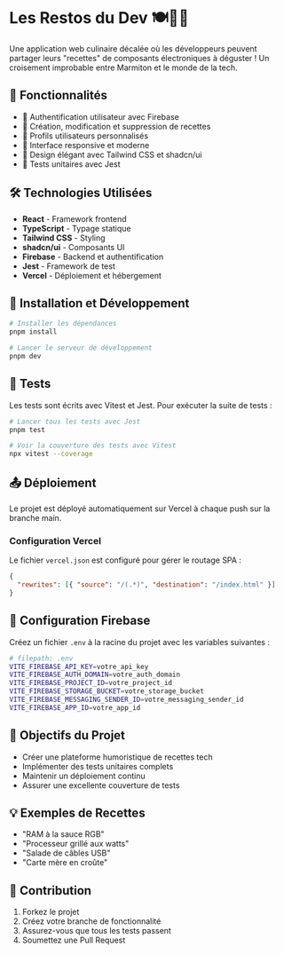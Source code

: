 # Les Restos du Dev 🍽️👩‍💻

Une application web culinaire décalée où les développeurs peuvent partager leurs "recettes" de composants électroniques à déguster ! Un croisement improbable entre Marmiton et le monde de la tech.

## 🌟 Fonctionnalités

- 🔐 Authentification utilisateur avec Firebase
- 📝 Création, modification et suppression de recettes
- 👥 Profils utilisateurs personnalisés
- 📱 Interface responsive et moderne
- 🎨 Design élégant avec Tailwind CSS et shadcn/ui
- 🧪 Tests unitaires avec Jest

## 🛠️ Technologies Utilisées

- **React** - Framework frontend
- **TypeScript** - Typage statique
- **Tailwind CSS** - Styling
- **shadcn/ui** - Composants UI
- **Firebase** - Backend et authentification
- **Jest** - Framework de test
- **Vercel** - Déploiement et hébergement

## 🚀 Installation et Développement

```bash
# Installer les dépendances
pnpm install

# Lancer le serveur de développement
pnpm dev
```

## 🧪 Tests

Les tests sont écrits avec Vitest et Jest. Pour exécuter la suite de tests :

```bash
# Lancer tous les tests avec Jest
pnpm test

# Voir la couverture des tests avec Vitest
npx vitest --coverage
```

## 📤 Déploiement

Le projet est déployé automatiquement sur Vercel à chaque push sur la branche main.

### Configuration Vercel

Le fichier `vercel.json` est configuré pour gérer le routage SPA :

```json
{
  "rewrites": [{ "source": "/(.*)", "destination": "/index.html" }]
}
```

## 🔑 Configuration Firebase

Créez un fichier `.env` à la racine du projet avec les variables suivantes :

```bash
# filepath: .env
VITE_FIREBASE_API_KEY=votre_api_key
VITE_FIREBASE_AUTH_DOMAIN=votre_auth_domain
VITE_FIREBASE_PROJECT_ID=votre_project_id
VITE_FIREBASE_STORAGE_BUCKET=votre_storage_bucket
VITE_FIREBASE_MESSAGING_SENDER_ID=votre_messaging_sender_id
VITE_FIREBASE_APP_ID=votre_app_id
```

## 🎯 Objectifs du Projet

- Créer une plateforme humoristique de recettes tech
- Implémenter des tests unitaires complets
- Maintenir un déploiement continu
- Assurer une excellente couverture de tests

## 💡 Exemples de Recettes

- "RAM à la sauce RGB"
- "Processeur grillé aux watts"
- "Salade de câbles USB"
- "Carte mère en croûte"

## 🤝 Contribution

1. Forkez le projet
2. Créez votre branche de fonctionnalité
3. Assurez-vous que tous les tests passent
4. Soumettez une Pull Request
